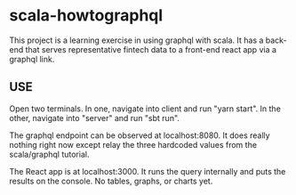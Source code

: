 # scala-howtographql

This project is a learning exercise in using graphql with scala. It has a back-end that serves representative fintech data to a front-end react app via a graphql link.

## USE

Open two terminals. In one, navigate into client and run "yarn start". In the other, navigate into "server" and run "sbt run".

The graphql endpoint can be observed at localhost:8080. It does really nothing right now except relay the three hardcoded values from the scala/graphql tutorial.

The React app is at localhost:3000. It runs the query internally and puts the results on the console. No tables, graphs, or charts yet.
